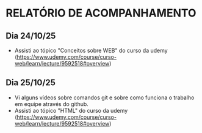 # RELATÓRIO DE ACOMPANHAMENTO

## Dia 24/10/25

- Assisti ao tópico "Conceitos sobre WEB" do curso da udemy (https://www.udemy.com/course/curso-web/learn/lecture/9592518#overview)

## Dia 25/10/25

- Vi alguns vídeos sobre comandos git e sobre como funciona o trabalho em equipe através do github.
- Assisti ao tópico "HTML" do curso da udemy (https://www.udemy.com/course/curso-web/learn/lecture/9592518#overview)
